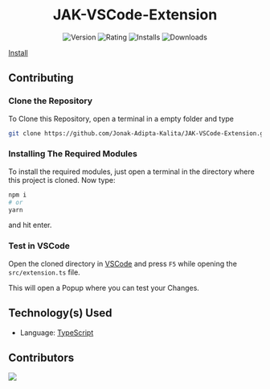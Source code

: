 <div align='center'>

# JAK-VSCode-Extension

![Version](https://vsmarketplacebadge.apphb.com/version-short/JAKVSCodeExtension.jak-vscode-extension.svg?style=for-the-badge&colorA=252526&colorB=43A047&label=VERSION)
![Rating](https://vsmarketplacebadge.apphb.com/rating-short/JAKVSCodeExtension.jak-vscode-extension.svg?style=for-the-badge&colorA=252526&colorB=43A047&label=Rating)
![Installs](https://vsmarketplacebadge.apphb.com/installs-short/JAKVSCodeExtension.jak-vscode-extension.svg?style=for-the-badge&colorA=252526&colorB=43A047&label=Installs)
![Downloads](https://vsmarketplacebadge.apphb.com/downloads-short/JAKVSCodeExtension.jak-vscode-extension.svg?style=for-the-badge&colorA=252526&colorB=43A047&label=Downloads)

</div>

[Install](https://marketplace.visualstudio.com/items?itemName=JAKVSCodeExtension.jak-vscode-extension)

## Contributing

### Clone the Repository

To Clone this Repository, open a terminal in a empty folder and type

```bash
git clone https://github.com/Jonak-Adipta-Kalita/JAK-VSCode-Extension.git
```

### Installing The Required Modules

To install the required modules, just open a terminal in the directory where this project is cloned. Now type:

```bash
npm i
# or
yarn
```

and hit enter.

### Test in VSCode

Open the cloned directory in [VSCode](https://code.visualstudio.com/) and press
`F5` while opening the `src/extension.ts` file.

This will open a Popup where you can test your Changes.

## Technology(s) Used

-   Language: [TypeScript](https://www.typescriptlang.org/)

## Contributors

<a href = "https://github.com/Jonak-Adipta-Kalita/JAK-VSCode-Extension/graphs/contributors">
	<img src="https://contrib.rocks/image?repo=Jonak-Adipta-Kalita/JAK-VSCode-Extension" />
</a>
